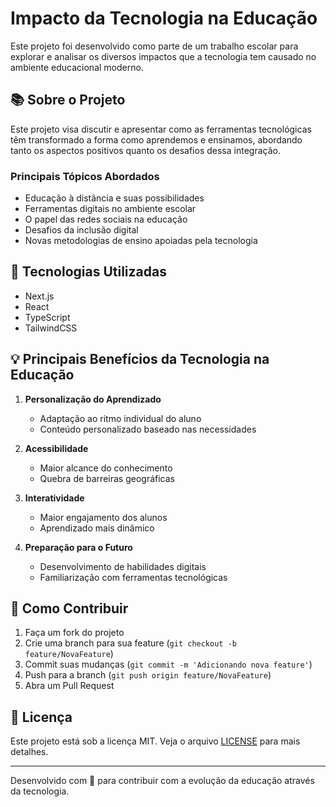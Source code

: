 # Impacto da Tecnologia na Educação

Este projeto foi desenvolvido como parte de um trabalho escolar para explorar e analisar os diversos impactos que a tecnologia tem causado no ambiente educacional moderno.

## 📚 Sobre o Projeto

Este projeto visa discutir e apresentar como as ferramentas tecnológicas têm transformado a forma como aprendemos e ensinamos, abordando tanto os aspectos positivos quanto os desafios dessa integração.

### Principais Tópicos Abordados

- Educação à distância e suas possibilidades
- Ferramentas digitais no ambiente escolar
- O papel das redes sociais na educação
- Desafios da inclusão digital
- Novas metodologias de ensino apoiadas pela tecnologia

## 🚀 Tecnologias Utilizadas

- Next.js
- React
- TypeScript
- TailwindCSS

## 💡 Principais Benefícios da Tecnologia na Educação

1. **Personalização do Aprendizado**
   - Adaptação ao ritmo individual do aluno
   - Conteúdo personalizado baseado nas necessidades

2. **Acessibilidade**
   - Maior alcance do conhecimento
   - Quebra de barreiras geográficas

3. **Interatividade**
   - Maior engajamento dos alunos
   - Aprendizado mais dinâmico

4. **Preparação para o Futuro**
   - Desenvolvimento de habilidades digitais
   - Familiarização com ferramentas tecnológicas

## 🤝 Como Contribuir

1. Faça um fork do projeto
2. Crie uma branch para sua feature (`git checkout -b feature/NovaFeature`)
3. Commit suas mudanças (`git commit -m 'Adicionando nova feature'`)
4. Push para a branch (`git push origin feature/NovaFeature`)
5. Abra um Pull Request

## 📝 Licença

Este projeto está sob a licença MIT. Veja o arquivo [LICENSE](LICENSE) para mais detalhes.

---

Desenvolvido com 💜 para contribuir com a evolução da educação através da tecnologia.

